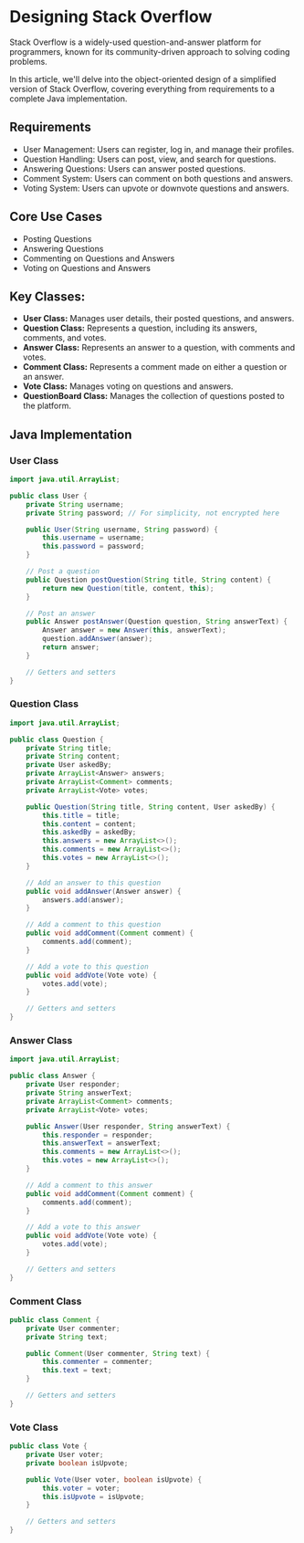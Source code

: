 # Designing Stack Overflow
Stack Overflow is a widely-used question-and-answer platform for programmers, known for its community-driven approach to solving coding problems. 

In this article, we'll delve into the object-oriented design of a simplified version of Stack Overflow, covering everything from requirements to a complete Java implementation.

## Requirements
- User Management: Users can register, log in, and manage their profiles.
- Question Handling: Users can post, view, and search for questions.
- Answering Questions: Users can answer posted questions.
- Comment System: Users can comment on both questions and answers.
- Voting System: Users can upvote or downvote questions and answers.

## Core Use Cases
- Posting Questions
- Answering Questions
- Commenting on Questions and Answers
- Voting on Questions and Answers

## Key Classes:
- **User Class:** Manages user details, their posted questions, and answers.
- **Question Class:** Represents a question, including its answers, comments, and votes.
- **Answer Class:** Represents an answer to a question, with comments and votes.
- **Comment Class:** Represents a comment made on either a question or an answer.
- **Vote Class:** Manages voting on questions and answers.
- **QuestionBoard Class:** Manages the collection of questions posted to the platform.

## Java Implementation
### User Class
```java
import java.util.ArrayList;

public class User {
    private String username;
    private String password; // For simplicity, not encrypted here

    public User(String username, String password) {
        this.username = username;
        this.password = password;
    }

    // Post a question
    public Question postQuestion(String title, String content) {
        return new Question(title, content, this);
    }

    // Post an answer
    public Answer postAnswer(Question question, String answerText) {
        Answer answer = new Answer(this, answerText);
        question.addAnswer(answer);
        return answer;
    }

    // Getters and setters
}
```

### Question Class
```java
import java.util.ArrayList;

public class Question {
    private String title;
    private String content;
    private User askedBy;
    private ArrayList<Answer> answers;
    private ArrayList<Comment> comments;
    private ArrayList<Vote> votes;

    public Question(String title, String content, User askedBy) {
        this.title = title;
        this.content = content;
        this.askedBy = askedBy;
        this.answers = new ArrayList<>();
        this.comments = new ArrayList<>();
        this.votes = new ArrayList<>();
    }

    // Add an answer to this question
    public void addAnswer(Answer answer) {
        answers.add(answer);
    }

    // Add a comment to this question
    public void addComment(Comment comment) {
        comments.add(comment);
    }

    // Add a vote to this question
    public void addVote(Vote vote) {
        votes.add(vote);
    }

    // Getters and setters
}
```

### Answer Class
```java
import java.util.ArrayList;

public class Answer {
    private User responder;
    private String answerText;
    private ArrayList<Comment> comments;
    private ArrayList<Vote> votes;

    public Answer(User responder, String answerText) {
        this.responder = responder;
        this.answerText = answerText;
        this.comments = new ArrayList<>();
        this.votes = new ArrayList<>();
    }

    // Add a comment to this answer
    public void addComment(Comment comment) {
        comments.add(comment);
    }

    // Add a vote to this answer
    public void addVote(Vote vote) {
        votes.add(vote);
    }

    // Getters and setters
}
```

### Comment Class
```java
public class Comment {
    private User commenter;
    private String text;

    public Comment(User commenter, String text) {
        this.commenter = commenter;
        this.text = text;
    }

    // Getters and setters
}
```

### Vote Class
```java
public class Vote {
    private User voter;
    private boolean isUpvote;

    public Vote(User voter, boolean isUpvote) {
        this.voter = voter;
        this.isUpvote = isUpvote;
    }

    // Getters and setters
}
```